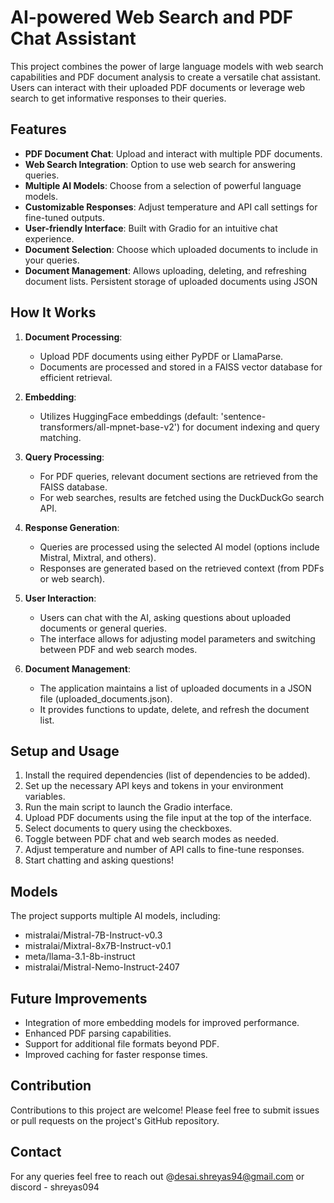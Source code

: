 # AI-powered Web Search and PDF Chat Assistant

This project combines the power of large language models with web search capabilities and PDF document analysis to create a versatile chat assistant. Users can interact with their uploaded PDF documents or leverage web search to get informative responses to their queries.

## Features

* **PDF Document Chat**: Upload and interact with multiple PDF documents.
* **Web Search Integration**: Option to use web search for answering queries.
* **Multiple AI Models**: Choose from a selection of powerful language models.
* **Customizable Responses**: Adjust temperature and API call settings for fine-tuned outputs.
* **User-friendly Interface**: Built with Gradio for an intuitive chat experience.
* **Document Selection**: Choose which uploaded documents to include in your queries.
* **Document Management**: Allows uploading, deleting, and refreshing document lists. Persistent storage of uploaded documents using JSON

## How It Works

1. **Document Processing**:
   - Upload PDF documents using either PyPDF or LlamaParse.
   - Documents are processed and stored in a FAISS vector database for efficient retrieval.

2. **Embedding**:
   - Utilizes HuggingFace embeddings (default: 'sentence-transformers/all-mpnet-base-v2') for document indexing and query matching.

3. **Query Processing**:
   - For PDF queries, relevant document sections are retrieved from the FAISS database.
   - For web searches, results are fetched using the DuckDuckGo search API.

4. **Response Generation**:
   - Queries are processed using the selected AI model (options include Mistral, Mixtral, and others).
   - Responses are generated based on the retrieved context (from PDFs or web search).

5. **User Interaction**:
   - Users can chat with the AI, asking questions about uploaded documents or general queries.
   - The interface allows for adjusting model parameters and switching between PDF and web search modes.

6. **Document Management**:
   - The application maintains a list of uploaded documents in a JSON file (uploaded_documents.json).
   - It provides functions to update, delete, and refresh the document list. 

## Setup and Usage

1. Install the required dependencies (list of dependencies to be added).
2. Set up the necessary API keys and tokens in your environment variables.
3. Run the main script to launch the Gradio interface.
4. Upload PDF documents using the file input at the top of the interface.
5. Select documents to query using the checkboxes.
6. Toggle between PDF chat and web search modes as needed.
7. Adjust temperature and number of API calls to fine-tune responses.
8. Start chatting and asking questions!

## Models

The project supports multiple AI models, including:
* mistralai/Mistral-7B-Instruct-v0.3
* mistralai/Mixtral-8x7B-Instruct-v0.1
* meta/llama-3.1-8b-instruct
* mistralai/Mistral-Nemo-Instruct-2407

## Future Improvements

* Integration of more embedding models for improved performance.
* Enhanced PDF parsing capabilities.
* Support for additional file formats beyond PDF.
* Improved caching for faster response times.

## Contribution

Contributions to this project are welcome! Please feel free to submit issues or pull requests on the project's GitHub repository.

## Contact

For any queries feel free to reach out @desai.shreyas94@gmail.com or discord - shreyas094
